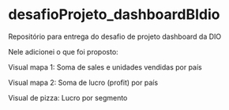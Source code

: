 # desafioProjeto_dashboardBIdio

Repositório para entrega do desafio de projeto dashboard da DIO

Nele adicionei o que foi proposto:

Visual mapa 1: Soma de sales e unidades vendidas por país 

Visual mapa 2: Soma de lucro (profit) por país 

Visual de pizza: Lucro por segmento 
